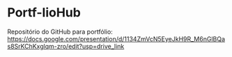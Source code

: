 # Portf-lioHub
Repositório do GitHub para portfólio: https://docs.google.com/presentation/d/1134ZmVcN5EyeJkH9R_M6nGlBQas8SrKChKxglqm-zro/edit?usp=drive_link
